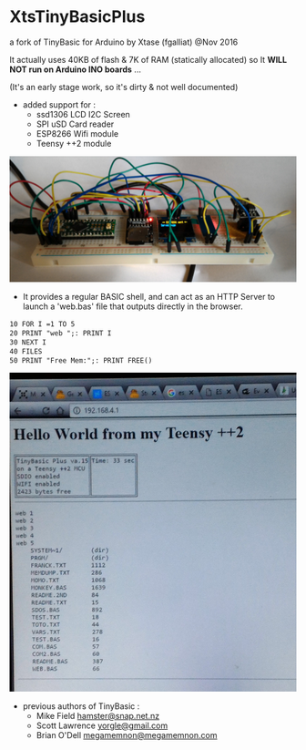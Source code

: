 # XtsTinyBasicPlus

a fork of TinyBasic for Arduino by Xtase (fgalliat) @Nov 2016

It actually uses 40KB of flash & 7K of RAM (statically allocated)
so It **WILL NOT run on Arduino INO boards** ...

(It's an early stage work, so it's dirty & not well documented)

* added support for :
   - ssd1306 LCD I2C Screen
   - SPI uSD Card reader
   - ESP8266 Wifi module
   - Teensy ++2 module

![Dev Board](/images/devBoard.jpg)

* It provides a regular BASIC shell, and can act as an HTTP Server to launch a 'web.bas' file
  that outputs directly in the browser.

```
10 FOR I =1 TO 5
20 PRINT "web ";: PRINT I
30 NEXT I
40 FILES
50 PRINT "Free Mem:";: PRINT FREE()
```

![Web autorun script](/images/autorunWeb.jpg)

* previous authors of TinyBasic :
   - Mike Field <hamster@snap.net.nz>
   - Scott Lawrence <yorgle@gmail.com>
   - Brian O'Dell <megamemnon@megamemnon.com>